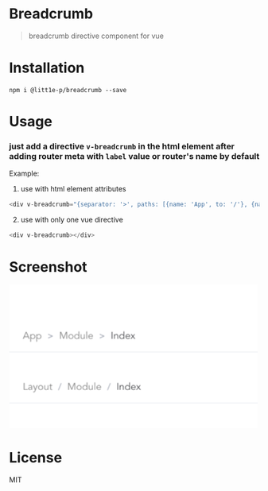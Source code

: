 # Breadcrumb

> breadcrumb directive component for vue

# Installation

```shell
npm i @litt1e-p/breadcrumb --save
```

# Usage

### just add a directive `v-breadcrumb` in the html element after adding router meta with `label` value or router's name by default

Example:


1. use with html element attributes

```js
<div v-breadcrumb="{separator: '>', paths: [{name: 'App', to: '/'}, {name: 'Module'}, {name: 'Index'},]}"></div>
```

2. use with only one vue directive

```js
<div v-breadcrumb></div>
```

# Screenshot

<img src="screenshot.png" width=500>

# License

MIT
